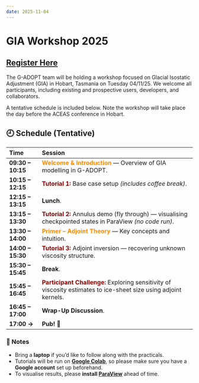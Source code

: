```yaml
---
date: 2025-11-04
---
```


# GIA Workshop 2025 

## [Register Here](https://docs.google.com/forms/d/e/1FAIpQLSdFLfBbpipmrhwG-hRXfDuMNSo83ii_fy-e5WzX1xx6fcvMnQ/viewform?usp=dialog) ##

The G-ADOPT team will be holding a workshop focused on Glacial Isostatic
Adjustment (GIA) in Hobart, Tasmania on Tuesday 04/11/25. We welcome
all participants, including existing and prospective users, developers,
and collaborators.

A tentative schedule is included below. Note the workshop will take place the day before the ACEAS conference in Hobart. 

## 🕘 Schedule (Tentative)

| Time | Session |
|:------|:---------|
| **09:30 – 10:15** | <span style="color:#FF8C00;"><b>Welcome & Introduction</b></span> — Overview of GIA modelling in G-ADOPT. |
| **10:15 – 12:15** | <span style="color:#8B0000;"><b>Tutorial 1:</b></span> Base case setup *(includes coffee break)*. |
| **12:15 – 13:15** | **Lunch**. |
| **13:15 – 13:30** | <span style="color:#8B0000;"><b>Tutorial 2:</b></span> Annulus demo (fly through) — visualising checkpointed states in ParaView *(no code run)*. |
| **13:30 – 14:00** | <span style="color:#FF8C00;"><b>Primer – Adjoint Theory</b></span> — Key concepts and intuition. |
| **14:00 – 15:30** | <span style="color:#8B0000;"><b>Tutorial 3:</b></span> Adjoint inversion — recovering unknown viscosity structure. |
| **15:30 – 15:45** | **Break**. |
| **15:45 – 16:45** | <span style="color:#8B0000;"><b>Participant Challenge:</b></span> Exploring sensitivity of viscosity estimates to ice-sheet size using adjoint kernels. |
| **16:45 – 17:00** | **Wrap-Up Discussion**. |
| **17:00 →** | **Pub!** 🍻 |

### 🧩 Notes

- Bring a **laptop** if you’d like to follow along with the practicals.  
- Tutorials will be run on **[Google Colab](https://colab.research.google.com/)**, so please make sure you have a **Google account** set up beforehand.  
- To visualise results, please **install [ParaView](https://www.paraview.org/download/)** ahead of time.
